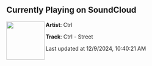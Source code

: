 ## Currently Playing on SoundCloud

[<img align="left" width="100" src="https://i1.sndcdn.com/artworks-2OC2AR13r2AOIJUr-cMfbSQ-t500x500.jpg">](https://soundcloud.com/ctrl_ctrl_ctrl/ctrl-street?in=saxurn/sets/santa-pilled-rerock)

**Artist**: Ctrl 

**Track**: Ctrl - Street

Last updated at 12/9/2024, 10:40:21 AM
